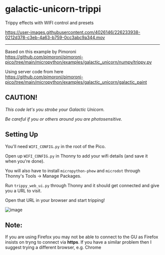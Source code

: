 # galactic-unicorn-trippi
Trippy effects with WIFI control and presets



https://user-images.githubusercontent.com/4026146/226233938-0212d378-c3eb-4a63-b759-0cc3abc9a344.mov

----------------

Based on this example by Pimoroni\
https://github.com/pimoroni/pimoroni-pico/tree/main/micropython/examples/galactic_unicorn/numpy/trippy.py

Using server code from here\
https://github.com/pimoroni/pimoroni-pico/tree/main/micropython/examples/galactic_unicorn/galactic_paint


## CAUTION!
*This code let's you strobe your Galactic Unicorn.*

*Be careful if you or others around you are photosensitive.*

## Setting Up
You'll need `WIFI_CONFIG.py` in the root of the Pico. 

Open up `WIFI_CONFIG.py` in Thonny to add your wifi details (and save it when you're done).

You will also have to install `micropython-phew` and `microdot` through Thonny's Tools -> Manage Packages.

Run `trippy_web_ui.py` through Thonny and it should get connected and give you a URL to visit. 

Open that URL in your browser and start tripping!

![image](https://user-images.githubusercontent.com/4026146/226232542-d60a634b-2e69-415b-9519-3ceab17fea5b.png)

## Note:
If you are using Firefox you may not be able to connect to the GU as Firefox insists on tryng to connect via **https**.
If you have a similar problem then I suggest trying a different browser, e.g. Chrome
